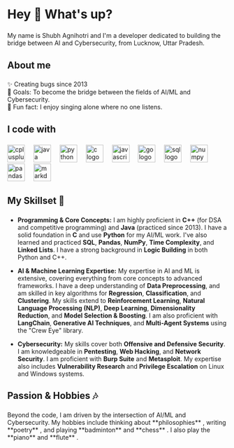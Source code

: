 <h1 align="left">Hey 👋 What's up?</h1>

###

<p align="left">My name is Shubh Agnihotri and I'm a developer dedicated to building the bridge between AI and Cybersecurity, from Lucknow, Uttar Pradesh.</p>

###

<h2 align="left">About me</h2>

###

<p align="left">✨ Creating bugs since 2013<br>🎯 Goals: To become the bridge between the fields of AI/ML and Cybersecurity.<br>🎲 Fun fact: I enjoy singing alone where no one listens.</p>

###

<h2 align="left">I code with</h2>

###

<div align="left">
  <img src="https://cdn.jsdelivr.net/gh/devicons/devicon/icons/cplusplus/cplusplus-original.svg" height="40" alt="cplusplus logo" />
  <img width="12" />
  <img src="https://cdn.jsdelivr.net/gh/devicons/devicon/icons/java/java-original.svg" height="40" alt="java logo" />
  <img width="12" />
  <img src="https://cdn.jsdelivr.net/gh/devicons/devicon/icons/python/python-original.svg" height="40" alt="python logo" />
  <img width="12" />
  <img src="https://cdn.jsdelivr.net/gh/devicons/devicon/icons/c/c-original.svg" height="40" alt="c logo" />
  <img width="12" />
  <img src="https://cdn.jsdelivr.net/gh/devicons/devicon/icons/javascript/javascript-original.svg" height="40" alt="javascript logo" />
  <img width="12" />
  <img src="https://cdn.jsdelivr.net/gh/devicons/devicon/icons/go/go-original.svg" height="40" alt="go logo" />
  <img width="12" />
  <img src="https://cdn.jsdelivr.net/gh/devicons/devicon/icons/mysql/mysql-original.svg" height="40" alt="sql logo" />
  <img width="12" />
  <img src="https://cdn.jsdelivr.net/gh/devicons/devicon/icons/numpy/numpy-original.svg" height="40" alt="numpy logo" />
  <img width="12" />
  <img src="https://cdn.jsdelivr.net/gh/devicons/devicon/icons/pandas/pandas-original.svg" height="40" alt="pandas logo" />
  <img width="12" />
  <img src="https://cdn.jsdelivr.net/gh/devicons/devicon/icons/markdown/markdown-original.svg" height="40" alt="markdown logo" />
</div>

###

<h2 align="left">My Skillset 🦾</h2>

###

* **Programming & Core Concepts:** I am highly proficient in **C++** (for DSA and competitive programming) and **Java** (practiced since 2013). I have a solid foundation in **C** and use **Python** for my AI/ML work. I've also learned and practiced **SQL**, **Pandas**, **NumPy**, **Time Complexity**, and **Linked Lists**. I have a strong background in **Logic Building** in both Python and C++.

* **AI & Machine Learning Expertise:** My expertise in AI and ML is extensive, covering everything from core concepts to advanced frameworks. I have a deep understanding of **Data Preprocessing**, and am skilled in key algorithms for **Regression**, **Classification**, and **Clustering**. My skills extend to **Reinforcement Learning**, **Natural Language Processing (NLP)**, **Deep Learning**, **Dimensionality Reduction**, and **Model Selection & Boosting**. I am also proficient with **LangChain**, **Generative AI Techniques**, and **Multi-Agent Systems** using the "Crew Eye" library.

* **Cybersecurity:** My skills cover both **Offensive and Defensive Security**. I am knowledgeable in **Pentesting**, **Web Hacking**, and **Network Security**. I am proficient with **Burp Suite** and **Metasploit**. My expertise also includes **Vulnerability Research** and **Privilege Escalation** on Linux and Windows systems.

###

<h2 align="left">Passion & Hobbies 🎶</h2>

###

<p align="left">Beyond the code, I am driven by the intersection of AI/ML and Cybersecurity. My hobbies include thinking about **philosophies** , writing **poetry** , and playing **badminton** and **chess** . I also play the **piano** and **flute** .</p>



